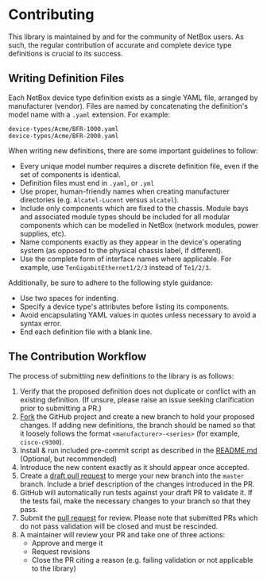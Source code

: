 # Contributing

This library is maintained by and for the community of NetBox users. As such, the regular contribution of accurate and
complete device type definitions is crucial to its success.

## Writing Definition Files

Each NetBox device type definition exists as a single YAML file, arranged by manufacturer (vendor). Files are named by
concatenating the definition's model name with a `.yaml` extension. For example:

```no-highlight
device-types/Acme/BFR-1000.yaml
device-types/Acme/BFR-2000.yaml
```

When writing new definitions, there are some important guidelines to follow:

- Every unique model number requires a discrete definition file, even if the set of components is identical.
- Definition files must end in `.yaml`, or `.yml`
- Use proper, human-friendly names when creating manufacturer directories (e.g. `Alcatel-Lucent` versus `alcatel`).
- Include only components which are fixed to the chassis. Module bays and associated module types should be included for
  all modular components which can be modelled in NetBox (network modules, power supplies, etc).
- Name components exactly as they appear in the device's operating system (as opposed to the physical chassis label, if
  different).
- Use the complete form of interface names where applicable. For example, use `TenGigabitEthernet1/2/3` instead of
`Te1/2/3`.

Additionally, be sure to adhere to the following style guidance:

- Use two spaces for indenting.
- Specify a device type's attributes before listing its components.
- Avoid encapsulating YAML values in quotes unless necessary to avoid a syntax error.
- End each definition file with a blank line.

## The Contribution Workflow

The process of submitting new definitions to the library is as follows:

1. Verify that the proposed definition does not duplicate or conflict with an existing definition. (If unsure, please
   raise an issue seeking clarification prior to submitting a PR.)
1. [Fork](https://guides.github.com/activities/forking/) the GitHub project and create a new branch to hold your
   proposed changes. If adding new definitions, the branch should be named so that it loosely follows the format `<manufacturer>-<series>` (for example, `cisco-c9300`).
1. Install & run included pre-commit script as described in the [README.md](README.md) (Optional, but recommended)
1. Introduce the new content exactly as it should appear once accepted.
1. Create a [draft pull request](https://help.github.com/en/github/collaborating-with-issues-and-pull-requests/about-pull-requests#draft-pull-requests) to merge your new branch into the `master` branch. Include a brief description of the changes introduced in the PR.
1. GitHub will automatically run tests against your draft PR to validate it. If the tests fail, make the necessary changes to
   your branch so that they pass.
1. Submit the [pull request](https://github.com/netbox-community/devicetype-library/compare?expand=1) for review. Please note that submitted PRs
   which do not pass validation will be closed and must be rescinded.
1. A maintainer will review your PR and take one of three actions:
   - Approve and merge it
   - Request revisions
   - Close the PR citing a reason (e.g. failing validation or not applicable to the library)
